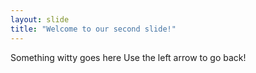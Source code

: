 ```yaml
---
layout: slide
title: "Welcome to our second slide!"
---
```

Something witty goes here
Use the left arrow to go back!
